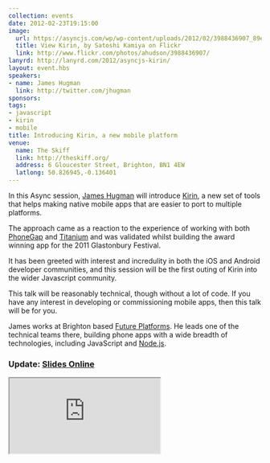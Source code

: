 ```yaml
---
collection: events
date: 2012-02-23T19:15:00
image: 
  url: https://asyncjs.com/wp/wp-content/uploads/2012/02/3988436907_89e174e004_o.jpg
  title: View Kirin, by Satoshi Kamiya on Flickr
  link: http://www.flickr.com/photos/ahudson/3988436907/
lanyrd: http://lanyrd.com/2012/asyncjs-kirin/
layout: event.hbs
speakers:
- name: James Hugman
  link: http://twitter.com/jhugman
sponsors: 
tags: 
- javascript
- kirin
- mobile
title: Introducing Kirin, a new mobile platform
venue: 
  name: The Skiff
  link: http://theskiff.org/
  address: 6 Gloucester Street, Brighton, BN1 4EW
  latlong: 50.826945,-0.136401
---
```


In this Async session, <a href="http://twitter.com/jhugman">James Hugman</a> will introduce <a href="https://github.com/kirinjs/kirin">Kirin</a>, a new set of tools that helps making native mobile apps that are easier to port to multiple platforms.

The approach came as a reaction to the experience of working with both <a href="https://asyncjs.com/phonegap/">PhoneGap</a> and <a href="https://asyncjs.com/titanium/">Titanium</a> and was validated whilst building the award winning app for the 2011 Glastonbury Festival.

It has been greeted with interest and incredulity in both the iOS and Android developer communities, and this session will be the first outing of Kirin into the wider Javascript community.

This talk will be reasonably technical, though without a lot of code. If you have any interest in developing or commissioning mobile apps, then this talk will be for you.

James works at Brighton based <a href="http://www.futureplatforms.com">Future Platforms</a>. He leads one of the technical teams there, building phone apps with a wide breadth of technologies, including JavaScript and <a href="https://asyncjs.com/nodejs/">Node.js</a>.

### Update: [Slides Online][#slides]

<iframe class="w-full aspect-video" src="https://www.slideshare.net/slideshow/embed_code/9627591"></iframe>

[#slides]: https://slideshare.net/jhugman/make-cross-platform-apps-that-suck-less
